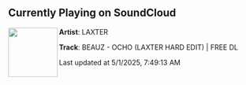## Currently Playing on SoundCloud

[<img align="left" width="100" src="https://i1.sndcdn.com/artworks-7cphWnok9YcyIy52-8pHWyw-t500x500.png">](https://soundcloud.com/laxter-music/beauz-ocho-laxter-hard-edit-free-dl?in=saxurn/sets/immaculate/)

**Artist**: LAXTER 

**Track**: BEAUZ - OCHO (LAXTER HARD EDIT) | FREE DL

Last updated at 5/1/2025, 7:49:13 AM
